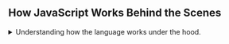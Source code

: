 ## How JavaScript Works Behind the Scenes

<details>
<summary>
Understanding how the language works under the hood.
</summary>

A birds view of how things are and how the work.
in the start of the course we saw this definition:

> Javascript is a high-level, object oriented, multi-paradigm, programming language.

that was nice, but here is a more complete definition.

> Javascript is a high-level, prototype-based object oriented, multi-paradigm, interpreted or just-in-time compiled, dynamic, single threaded, garbage collected programming language with first class functions and a non blocking event loop concurrency model.

that's a lot of words to break down, let's split them and put them in some order.

1. **High level** indicates we don't manage resources. in low level languages, we manage them manually, like C. in high level languages, we get this done for us. this does mean our code is less efficient, but it makes it easier to write and port.
2. **garbage collector** is one way to manage resources which automatically removes old unused resources from the memory.
3. **Interpreted languages** how and when the source code becomes machine code.
4. **Multi paradigm** means we aren't limited to one paradigm (Procedural, Object-Oriented, Functional, imperative vs declarative).
5. **Prototype based object oriented approach**, a prototype is like a blueprint, but not like virtual dispatch inheritance or other types of OOP.
6. **First class functions** means functions are objects and can be variables. we can pass them into functions, return them, assign them, etc.
7. **Dynamic typing** means that there is no data type definitions, type are known only at run time, and assign any variable to any type (typescript is javascript with static typing).
8. **Single threaded** means that the process only has one thread available to it. it doesn't support multiple threads.
9. **Non blocking Event loop concurrency model** is the way to handle asynchronous programming, we will see this later on.

### The Javascript Engine and Runtime

<details>
<summary>
Javascript requires an engine and a runtime to function.
</summary>

a js engine is a program that executes js code. every browser has an engine, like chromes' **V8** (also powers node.js). an engine has a _call stack_ and a _heap_.
the call stack is where our code runs, the heap is the memory pool with all the objects and the data.

#### compilation vs interpretation

> compilation: Entire code is converted into machine code at once, and written to a binary file that can be executed by a computer.  
> interpretation: Interpreter runs through the source code and executes it line-by-line.  
> Just-In-Time Compilation: Entire code is converted into machine code at once, and immediately executed, no binary file.

when we try to run a js source code file, it's first parsed into something called **Abstract Syntax Tree** (AST), we tokenize each line and create the structure. this tree isn't related to the DOM tree. the AST is compiled into basic machine code, and the executed. during the runtime, the machine code is optimized during the runtime (this is the Just-in-time part) and this process repeats.

#### the Javascript Runtime

the runtime is usually run in the browser, in a runtime, there must be an engine, and access to the _WEB APIs_ (which we get from the window model), we usually have a _Callback Queue_, which holds the events. this queue feeds the call stack for execution, and this is actually the event loop.  
in node.js, we still have an engine and event loop, but we don't have the web apis, instead we have c++ bindings and thread pools.

</details>

### Execution Context and the Call Stack

<details>
<summary>
What's inside the execution context, how the call stack is managed.
</summary>
when code compilation is finished, a global execution context is created for the top-level code. top level code is code that is outside of functions and objects. this is what first runs. this is why code inside the function doesn't run immediacy.

> Execution context is an environment in which a piece of javascript is executed, stores all the necessary information for some code block to be executed.

There is only one global execution context (**EC**). after the global EC finishes, we start resolving the function calls, each of them has it's own context. once they function calls finish, the engine will wait for callback functions from the callback queue. this is stuff like click events, timed functions, etc...

inside an execution context

1. Variable environment.
   - _let_, _const_, _var_ declarations
   - Functions
   - _arguments_ object (_not in arrow functions_)
2. Scope chain - reference to variables the outside the context.
3. The _This_ keyword - reference to an object (_not in arrow functions_).

all of the above are generated inside a 'creation phase', right before execution.
in arrow functions, we don't have the _this_ keyword or the _arguments_ object, we simply use the closest one, based on the context of the arrow function. the context is based on where the function is defined, not where it's used. if we return a function, it will retain the context in which is was defined.

the [arguments object](https://developer.mozilla.org/en-US/docs/Web/JavaScript/Reference/Functions/arguments) is the arguments/parameters of a function...

```js
function foo1() {
  //print arguments
  for (let arg of arguments) {
    console.log(arg);
  }
}
foo1(1, 2, 3);
foo1("1", false, bar, [1, 2, 3]);

const foo2 = () => {
  for (let arg of arguments) {
    console.log(arg);
  }
};
foo2(); // the global context arguments
function bar2() {
  const foo3 = () => {
    for (let arg of arguments) {
      console.log(arg);
    }
  };
  return foo3;
}
const fnc = bar2(1, 23, "s");
fnc("will not show!");
```

#### The Call Stack

the call stack contains the execution contexts, with the in a fifo manner, if a context needs to add a different context, it's pushed to top, and evaluated. when it finishes evaluation, the context is removed from the call stack. this is the C stack-frame. when we add a context to the call stack, the other stack frames are paused (blocked). when we finish with one context, it's popped from the call stack and we continue with the previous context.  
once the call stack is empty (except for the global context), the event loop goes into action.
the global context is never popped, and in some cases, other contexts continue to exists in memory.

</details>

### The Scope and Scope Chain

<details>
<summary>
The scope chain, How variables are accessed.
</summary>
recall, inside the execution context we store:

- variable environment
- scope chain
- this keyword

> scoping asks the question of how our variables are organized and accessed. "where do they live?" and "where can we access a certain variable, and where not?"
>
> Javascript uses **Lexical Scoping** (also called static scoping), which means that scoping is controlled by placement of functions and blocks in the code.
>
> Scope: space or environment in which a certain variable is declared,(variable environment in case of functions) there is **global scope**, **function scope** and **block scope**.
>
> in functions, variable environment and scope are the same.
>
> scope of a variable: Region of our code where a certain variable can be accessed.

dynamic scoping means that the context is determined by usage, where the functions is called.

types of scopes in javascript

1. global scope
   - outside of any function or block
   - global scope can be accessed from everywhere.
2. function scope
   - variables are accessible only inside the function, not outside
   - also called local scope
   - same as variable environment
3. block scope (ES6)
   - like a if-else block, loop blocks
   - variables are only accessible inside block. **THIS ONLY APPLIES FOR CONST AND LET VARIABLES, var is function scoped no matter the block**
   - in strict mode, function declared inside a block act as const/let, without strict mode, it's like var.

#### The Scope Chain

starting with an example code.

```js
const myName = "jonas";
function first() {
  const age = 30;
  if (age >= 30) {
    const decade = 3;
    var millennial = true;
  }
  function second() {
    const job = "teacher";
    console.log(`${myName} is as ${age}-old ${job}`);
  }
  second();
}
first();
```

every scope can access all the elements from the parents scope. this also applies to function arguments. this called variable lookup. this is access by reference, if we change something, it changed for everyone. this doesn't work the other way around, of course. to be precise. functions are also scoped, so the 'first' function is inside the 'global scope', and 'second' function is inside the the 'function scope'.

- global scope:
  - myName='jonas'
  - first() scope
    - age =30
    - if scope:
      - decade = 3
    - millennial = true; actually function scoped
    - second() scope:
      - job = teacher;

The scope chain and the call stack aren't the same thing. the call stack depends on how code is called, the scope chain is how the code is defined

```js
const a = "Jonas";
f1();
function f1() {
  const b = "Hello";
  f2();
  function f2() {
    const c = "Hi";
    f3();
  }
}
function f3() {
  const d = "hey";
  console.log(a, b, c, d); //can't do this! b,c aren't defined in the scope chain!
}
```

when we call f1,we then call f2 and f3, so the call stack is global-f1-f2-f3. however, the scope chain are different f1 can access global, f2 can access f1, but f3 can't access f1 or f2, just the global scope, where it was defined.

#### Scoping Chain Rules

> - Scoping asks the question _"Where do variables live"_ or _"where can we access a certain variable, and where not"_.
>
> - There are 3 types of scope in javascript: the global scope, scopes defined by functions, and scopes defined by blocks.
>
> - Only _let_ and _const_ variables are block-scoped, variables declared with _var_ end up in the closest function scope.
>
> - In javascript, we have lexical scoping, so the rules of where we can access variables are based on exactly where in the code function and blocks are written.
>
> - Every scope always has access to all the variable for all its outer scopes, this is the scope chain!
>
> - When a variable is not in the current scope, the engine looks up in the scope chain until it finds the variable it's looking for. this is called variable lookup.
>
> - The scope chain is a one-way street: a scope will nerve,ever, have access to the variables of an inner scope.
>
> - The scope chain in a certain scope is equal to adding together all the variable environment of all the parent scopes.
>
> - The scope chain has nothing to do with the order in which functions were called, it does not affect the scope chain at all.

#### Scoping in Practice

Examples in code of scoping rules
accessing global objects from a function. following the scope-chain. the scope of a variable, is where the variable is accessible. global variables are accessible from anywhere. the lookup chain finds the nearest variable with this name (shadowing).

```js
function calcAge(birthYear) {
  const age = 2037 - birthYear;
  console.log(firstName);
  //console.log(lastName); // won't work! lastName isn't defined before the first function call
  return age;
}

let firstName = "jonas";
calcAge(1991);
const LastName = "jonas";
firstName = "ben";
calcAge(1992);
```

variables declared with _var_ don't care about block scoping. functions are block scoped in strict mode, and function scope in non strict mode. we can change and manipulate variables in the parents scopes.

</details>

### Variables Environment: Hoisting the TDZ

<details>
<summary>
When can we access variables inside the scope. what happens if we break the rules, more pitfalls of var declarations.
</summary>
execution context contains:

- [ ] variables environment
- [x] scope chain (covered already)
- [ ] _this_ keyword

> - **hoisting:** makes some types of variables accessible/ usable in the code before they are actually declared, "variables lifted to the top of their scope".
>
> **BEHIND THE SCENES**
>
> **Before execution**, code is scanned for variable decelerations, and for each variable, a new _property_ is created in the _variable environment object_.

this process works differently depending on the kind objects:

| Type                                 |         Hoisted          | Initial Value         | Scope                       |
| ------------------------------------ | :----------------------: | --------------------- | --------------------------- |
| **function decelerations**           |           yes            | actual function       | function/block(strict mode) |
| **_var_ variables**                  |           yes            | undefined             | function                    |
| **_let_ and _const_ variables**      |           no\*           | \<uninitialized>, TDZ | block                       |
| **functions expressions and arrows** | (var or let/const rules) |                       |

This means we can use functions before (in top) we actually declared them, and they will work properly. it's as if all functions were written in the top of the scope (which is the block scope in strict mode, function scope otherwise).

var variables are hoisted, so they exist before the declaration in the code with undefined value, but they can be accessed and even modified. it's as if the declaration is split into a deceleration on top of the code, and assignment at the the place it was written.

```js
function foo{
// many lines of code
var x = "some value";
}
```

is actually

```js
function foo{
var x; // no value; before anything else in function happens
// many lines of code
x= "some value";
}
```

let and const value are technically hoisted, but not in the same way as functions and var variables, so it's like saying the weren't. they have a value of \<uninitialized>,and belong in somewhere called TDZ(**Temporal Dead Zone**).

function expressions and arrow functions are just variables like any other, so their rules depend on how they were declared, they can use _var_ or _let/const_ rules.

#### The Temporal Dead Zone

the region of the block where a let/const variable is unaccessible, it's defined by the inner interpreter,but we can't access it yet until we reach the point in the code that gives it the value

```js
const x = 50;
if (x> 20)
{
  console.log(x)
  const z = 99;
  const = z -x;
  const j = 'job';
  console.log(y);
}
```

if we try to access j before the line it's defined on, we get an error: **ReferenceError: Cannot access 'j' before initialization**. if we try to access a variable that isn't declared at all (after doing lookup chain), we get a different error: **ReferenceError: y is not defined**. the hoisting of let/const moves them to the TDZ, and when they are defined in the code then they can be used.

The TDZ was added in ES6, and it helps us avoid errors. it also allows us to use const variables. the reason for hoisting was to allow using functions before declarations, and the _var_ hoisting was a by product.

#### Hoisting and the TDZ in practice

variables hoisting

```js
console.log(me); // undefined
console.log(job); // cannot access before initialization
console.log(year); // cannot access before initialization
var me = "jonas";
let job = "teacher";
const year = 1991;
```

functions hoisting

```js
foo1(); // works!
foo2(); // cannot access before initialization
foo3(1, 2); // cannot access before initialization
foo4(1, 2); // foo4 is not a function! it's still undefined!
function foo1() {} //function deceleration;
const foo2 = function () {}; // function expression
const foo3 = (a, b) => {}; // arrow function
var foo4 = (a, b) => {};
```

remember that undefined is falsy value? here is a way that var fucks up with us.

```js
if (!numProducts) deleteShoppingCart(); //var numProducts is undefined, undefined is falsy value, so !false -> true, and the code will run
var numProducts = 10;
function deleteShoppingCart() {
  //
}
```

the window object. only in the browser, not on node.js. we can see our properties by accessing window.window._property name_, and this will hold our variables declared with _var_ but not _let/const_.

```js
var x = 0;
let y = 2;
const z = 3;
```

</details>

### The This Keyword

<details>
<summary>
a special variable that points to the owner of the execution context
</summary>
execution context contains:

- [x] variables environment (covered already)
- [x] scope chain (covered already)
- [ ] _this_ keyword

> - **the _this_ keyword/variable**: special variable that is created for every execution context (every function). takes the value of (point to) the "owner" of the function in which the _this_ keyword is used.
>
> - _this_ is **not** static, it depends on **how** the function is called, and the value is only assigned when the function **is actually called**.

**method** this = \<object calling the method>

```js
const jonas = {
  name: "Jonas",
  year: 1989,
  calcAge: function () {
    return 2037 - this.year; //this is the object
  },
};
jonas.calcAge();
```

**normal function** this = **undefined** in strict mode, or global/window if not strict mode.

**arrow functions** this = \<this of the surrounding function(lexical this)>. the arrow function doesn't get a unique _this_.

**event listener** this = \<DOM element that the handler is attach to>

the this keyword does not point to the function itself,and also not it's variable environment.

**new, call, apply, bind** = other ways to call functions, we will discuss this later.

#### The This keyword in Practice

```js
console.log(this); //the global/window object in browser mode.
function foo() {
  "use strict";
  console.log(this); //undefined, strict mode
}
foo();
function foo2() {
  console.log(this); //global/window, sloppy mode
}
foo2();
const foo3 = () => {
  //arrow function
  "use strict";
  console.log(this); //global/window, strict mode, but we get the this from the surrounding scope
};
foo3();
const person = {
  fullName: "jonas",
  y: 1,
  bar: function () {
    console.log(this, "y", this.y); //the calling object
  },
  bar2: () => {
    console.log(this); //global this, arrow function
  },
};
person.bar(); // the calling object is person;
person.bar2();
const person2 = { fullName: "matilda" };
person2.bar = person.bar;
person2.bar(); //the calling object is person2; it doesn't have property y, so the value is undefined
let bar3 = person.bar;
bar3(); //the this is again the global object
```

#### Regular Functions and Arrow Functions

```js
const j = {
  a: 1,
  b: "s",
  foo1: function () {
    console.log("foo1", this); //this is the calling object
  },
  foo2: () => {
    console.log("foo2", this); //global this
  },
  foo3: function () {
    const isMillennial = function () {
      console.log("isMillennial", this); //undefined. it's a regular function call
    };
    const self = this;
    const useSelf = function () {
      console.log("useSelf", self); //undefined. it's a regular function
    };
    const isArrow = () => {
      console.log("isArrow", this); //the surrounding this, j
    };
    isMillennial();
    useSelf();
    isArrow();
  },
};
```

we shouldn't use arrow functions as methods.
if we really want to use the 'this' we can add it to the scope by storing the the 'this' as a variable in the surrounding scope and refer to it. this was done in the past, but today we can use arrow function that use the _this_ from the surrounding scope. Note that we sometimes use the _this_ from the scope sometimes from the calling object.

The arguments keyword is available in any function, it holds all the arguments, even if we didn't define them as parameters!

```js
function argFoo(a, b, c) {
  console.log(arguments);
}
argFoo(1, 2, 3, 4, 5, "false");
const argFoo2 = (a, b, c) => {
  console.log(arguments);
};
argFoo2(1, 33, [1, 11]);
```

in modern javascript we no longer use the arguments keyword.

</details>

### Primitives vs Objects (Reference Types)

<details>
<summary>
Primitives are value type and stored on the stack, objects are reference type on the heap. copy by value vs copy by reference, shallow copy with Object.assign(). primitives are actually immutable?
</summary>
there is a difference between how primitives are stored in memory vs objects. an example

```js
let age = 30;
let oldAge = age;
age = 31;
console.log(age, oldAge); //31,30
const me = { fullName: "jonas", age: 40 };
const other = me;
other.age = 27;
console.log(me, other); //both are the same
```

primitives:

- Number
- String
- Boolean
- Undefined
- Null
- Symbol
- BigInt

objects:

- Objects literals
- Arrays
- Functions
- and more!

primitives are primitive types, copy by value. objects are copy by reference. primitive types are stored on the stack (the execution type where they are declared), reference types are stored in the heap (the garbage collector!). variables are actually identifiers to memory addresses, when we assign a new value to a primitive, we don't change the value in memory, we add a new address with that value and point our identifer to it.

reference types point to the stack which holds an address on the heap. so if we change a member variable of an object, we actually change the data on the heap, so everybody who uses our same reference from the stack will see the updated value.

**Primitive types are immutable in JavaScript, an assignment is simply creating a new address in memory and point there**

#### Primitives vs Objects in Practices;

```js
let lastName = "Williams";
let oldLastName = lastName;
lastName = "davis";
console.log(lasName, oldLastName); //different values, primitives

const jessica = {
  firstName: "Jessica",
  lastName: "david",
};
const married = jessica;
married.lastName = "Will";
married.age = 88;
console.log(married, jessica); //same, objects are reference type,age is now on both
```

if we really want to copy objects and have them be separate object we use a function called object.Assign() to create a new objects

```js
const o1 = { a: 1, b: 3, c: "aa", d: [1, 2, 3, 4] };
const o2 = Object.assign({}, o1); //create new object form the o1 and empty object.
o2.a = 44;
console.log(o1, o2); // now a is different
o1.d.push(205);
console.log(o1, o2); // but d is still shared? this isn't what we wanted!
```

the problem is that _Object.assign()_ only works for the first level, it's a shallow copy, and we want a deep copy ( a clone). for a real deep clone, we would use an external library.

</details>

</details>
